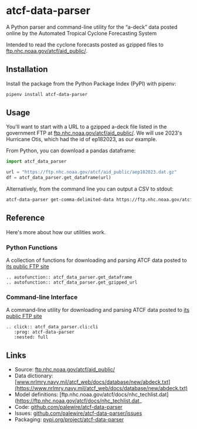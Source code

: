 ```{include} _templates/nav.html
```

# atcf-data-parser

A Python parser and command-line utility for the “a-deck” data posted online by the Automated Tropical Cyclone Forecasting System

Intended to read the cyclone forecasts posted as gzipped files to [ftp.nhc.noaa.gov/atcf/aid_public/](https://ftp.nhc.noaa.gov/atcf/aid_public/).

## Installation

Install the package from the Python Package Index (PyPI) with pipenv:

```bash
pipenv install atcf-data-parser
```

## Usage

You'll want to start with a URL to a gzipped a-deck file listed in the government FTP at [ftp.nhc.noaa.gov/atcf/aid_public/](https://ftp.nhc.noaa.gov/atcf/aid_public/). We will use 2023's Hurricane Otis, which had the id of ep182023, as our example.

From Python, you can download a pandas dataframe:

```python
import atcf_data_parser

url = "https://ftp.nhc.noaa.gov/atcf/aid_public/aep182023.dat.gz"
df = atcf_data_parser.get_dataframe(url)
```

Alternatively, from the command line you can output a CSV to stdout:

```bash
atcf-data-parser get-comma-delimited-data https://ftp.nhc.noaa.gov/atcf/aid_public/aep182023.dat.gz
```

## Reference

Here's more about how our utilities work.

### Python Functions

A collection of functions for downloading and parsing ATCF data posted to [its public FTP site](https://ftp.nhc.noaa.gov/atcf/aid_public/)

```{eval-rst}
.. autofunction:: atcf_data_parser.get_dataframe
.. autofunction:: atcf_data_parser.get_gzipped_url
```

### Command-line Interface

A command-line utility for downloading and parsing ATCF data posted to [its public FTP site](https://ftp.nhc.noaa.gov/atcf/aid_public/)


```{eval-rst}
.. click:: atcf_data_parser.cli:cli
   :prog: atcf-data-parser
   :nested: full
```

## Links

- Source: [ftp.nhc.noaa.gov/atcf/aid_public/](https://ftp.nhc.noaa.gov/atcf/aid_public/)
- Data dictionary: [www.nrlmry.navy.mil/atcf_web/docs/database/new/abdeck.txt](https://www.nrlmry.navy.mil/atcf_web/docs/database/new/abdeck.txt)
- Model definitions: [ftp.nhc.noaa.gov/atcf/docs/nhc_techlist.dat](https://ftp.nhc.noaa.gov/atcf/docs/nhc_techlist.dat_
- Code: [github.com/palewire/atcf-data-parser](https://github.com/palewire/atcf-data-parser)
- Issues: [github.com/palewire/atcf-data-parser/issues](https://github.com/palewire/atcf-data-parser/issues)
- Packaging: [pypi.org/project/atcf-data-parser](https://pypi.org/project/atcf-data-parser)

